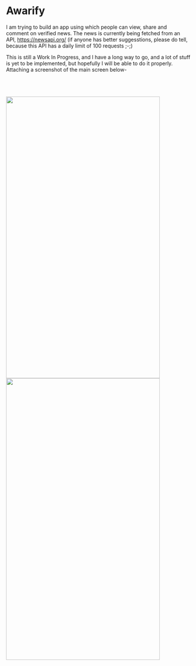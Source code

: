# Awarify

  I am trying to build an app using which people can view, share and comment on verified news. The news is currently being fetched from an API, https://newsapi.org/ (if anyone has better suggesstions, please do tell, because this API has a daily limit of 100 requests ;-;)


  This is still a Work In Progress, and I have a long way to go, and a lot of stuff is yet to be implemented, but hopefully I will be able to do it properly. Attaching a screenshot of the main screen below-
  

  

  <p align="justify">
  <br>
  <br>
  <br>
    <img src="https://github.com/somaigaurav333/Awarify/assets/16974859/dcf5171a-7858-4817-be92-a187244ba5ce" height="768" width="420">
    <img src="https://github.com/somaigaurav333/Awarify/assets/16974859/9c9540fd-0f65-4067-bbad-d71c2e6e4a3a" height="768" width="420">
  </p>
